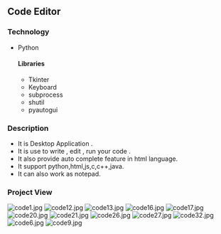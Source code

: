 ## Code Editor

### Technology
   * Python
      #### Libraries
        * Tkinter
        * Keyboard
        * subprocess
        * shutil
        * pyautogui

### Description
   * It is Desktop Application .
   * It is use to write , edit , run your code .
   * It also provide auto complete feature in html language.
   * It support python,html,js,c,c++,java.
   * It can also work as notepad.

### Project View
     
![code1.jpg](https://nitin22032002.github.io/projectiages/code1.jpg)
![code12.jpg](https://nitin22032002.github.io/projectiages/code12.jpg)
![code13.jpg](https://nitin22032002.github.io/projectiages/code13.jpg)
![code16.jpg](https://nitin22032002.github.io/projectiages/code16.jpg)
![code17.jpg](https://nitin22032002.github.io/projectiages/code17.jpg)
![code20.jpg](https://nitin22032002.github.io/projectiages/code20.jpg)
![code21.jpg](https://nitin22032002.github.io/projectiages/code21.jpg)
![code26.jpg](https://nitin22032002.github.io/projectiages/code26.jpg)
![code27.jpg](https://nitin22032002.github.io/projectiages/code27.jpg)
![code32.jpg](https://nitin22032002.github.io/projectiages/code32.jpg)
![code6.jpg](https://nitin22032002.github.io/projectiages/code6.jpg)
![code9.jpg](https://nitin22032002.github.io/projectiages/code9.jpg)
